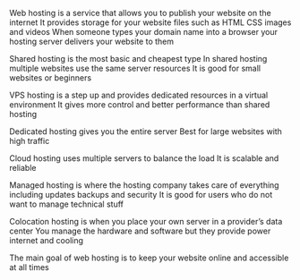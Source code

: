 Web hosting is a service that allows you to publish your website on the internet
It provides storage for your website files such as HTML CSS images and videos
When someone types your domain name into a browser your hosting server delivers your website to them

Shared hosting is the most basic and cheapest type
In shared hosting multiple websites use the same server resources
It is good for small websites or beginners

VPS hosting is a step up and provides dedicated resources in a virtual environment
It gives more control and better performance than shared hosting

Dedicated hosting gives you the entire server
Best for large websites with high traffic

Cloud hosting uses multiple servers to balance the load
It is scalable and reliable

Managed hosting is where the hosting company takes care of everything including updates backups and security
It is good for users who do not want to manage technical stuff

Colocation hosting is when you place your own server in a provider’s data center
You manage the hardware and software but they provide power internet and cooling

The main goal of web hosting is to keep your website online and accessible at all times
